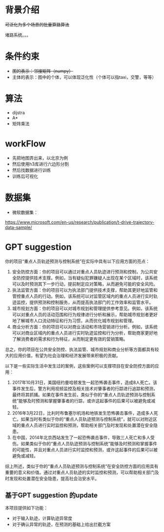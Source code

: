 # 背景介绍

~~可泛化为多个场景的批量算路算法~~

堵路系统。。。

# 条件约束

- ~~图的表示：邻接矩阵（numpy）~~
- 主体的表示：图中的个体，可以体现泛化性（个体可以指taxi，交警，等等）

# 算法

- dijstra
- A*
- 矩阵乘法

# workFlow

- 先把地图弄出来，以北京为例
- 然后使用h3库进行六边形分割
- 然后找数据进行训练
- 训练后可视化

# 数据集

- 微软数据集：

https://www.microsoft.com/en-us/research/publication/t-drive-trajectory-data-sample/


# GPT suggestion



你的项目“重点人员轨迹预测与控制系统”在实际中具有以下应用方面的亮点：

1. 安全防控方面：你的项目可以通过对重点人员轨迹进行预测和控制，为公共安全防控提供技术支撑。例如，当有疑似犯罪嫌疑人出现在某个区域时，该系统可以及时预测其下一步行动，提前制定应对策略，从而避免可能的安全风险。
2. 执法监管方面：你的项目可以为执法部门提供技术支撑，帮助其更好地监管和管控重点人员的行动。例如，该系统可以对监管区域内的重点人员进行实时轨迹监控，提供预测和控制服务，从而提高执法部门的工作效率和监管水平。
3. 城市规划方面：你的项目可以对城市规划和管理提供参考意见。例如，该系统可以对重点人员的活动范围和行为规律进行分析和展示，帮助城市规划者更好地了解城市人口流动特征和行为习惯，从而优化城市规划和管理。
4. 商业分析方面：你的项目可以对商业活动和市场营销进行分析。例如，该系统可以对商业区域内的重点人员进行实时轨迹监控和行为分析，帮助商家更好地了解消费者的需求和行为特征，从而制定更有效的营销策略。

总之，你的项目在公共安全防控、执法监管、城市规划和商业分析等方面都具有较大的应用价值，有望为社会治理和经济发展带来积极的贡献。



以下是一些实际生活中发生过的案例，这些案例可以支撑项目在安全防控方面的应用：

1. 2017年10月31日，美国纽约曼哈顿发生一起恐怖袭击事件，造成8人死亡。该事件发生后，警方利用视频监控及相关技术对肇事者的行踪进行追踪和预测，最终将其抓捕。如果在事件发生前，类似于你的“重点人员轨迹预测与控制系统”能够及时预测和掌握肇事者的行踪，或许这起事件的后果可以被避免或减轻。
2. 2016年3月22日，比利时布鲁塞尔机场和地铁发生恐怖袭击事件，造成多人死亡。如果当时有类似于你的“重点人员轨迹预测与控制系统”，就可以对附近区域的重点人员进行实时监控和预测，帮助相关部门及时发现和处置潜在安全隐患。
3. 在中国，2014年北京西站发生了一起恐怖袭击事件，导致三人死亡和多人受伤。如果类似于你的“重点人员轨迹预测与控制系统”能够及时预测和掌握事件的可能性，并且对重点人员进行实时监控和预测，或许这起事件的后果可以被避免或减轻。

综上所述，类似于你的“重点人员轨迹预测与控制系统”在安全防控方面的应用具有重要的意义和价值。通过对重点人员轨迹的实时监控和预测，可以帮助相关部门及时发现和处置潜在安全隐患，提高社会治安水平。


## 基于GPT suggestion 的update


本项目提供如下功能：

- 对于输入轨迹，计算轨迹异常度
- 对于确认异常的轨迹，在预测的基础上给出拦截方案